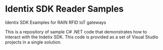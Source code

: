 # Identix SDK Reader Samples

Identix SDK Examples for RAIN RFID IoT gateways

This is a repository of sample C# .NET code that demonstrates how to interact with the Indetix SDK. This code is provided as a set of Visual Studio projects in a single solution.